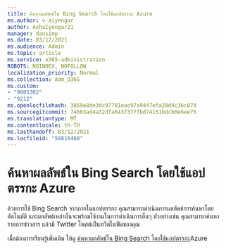 ```yaml
---
title: ค้นหาผลลัพธ์ใน Bing Search โดยใช้แอปตรรกะ Azure
ms.author: v-aiyengar
author: AshaIyengar21
manager: dansimp
ms.date: 03/12/2021
ms.audience: Admin
ms.topic: article
ms.service: o365-administration
ROBOTS: NOINDEX, NOFOLLOW
localization_priority: Normal
ms.collection: Adm_O365
ms.custom:
- "9005302"
- "9212"
ms.openlocfilehash: 3859e8de3dc97701eac97a9447efa28d4c36c874
ms.sourcegitcommit: 74663ad4a32dfa643f377fbd74151bdcb0e6ee75
ms.translationtype: MT
ms.contentlocale: th-TH
ms.lasthandoff: 03/12/2021
ms.locfileid: "50816460"
---
```

# <a name="find-results-in-bing-search-by-using-azure-logic-apps"></a>ค้นหาผลลัพธ์ใน Bing Search โดยใช้แอปตรรกะ Azure

ด้วยการใช้ Bing Search จากภายในแอปตรรกะ คุณสามารถดําเนินการผลลัพธ์การค้นหาโดยอัตโนมัติ และผลลัพธ์เหล่านั้นจะพร้อมใช้งานในการดําเนินการอื่นๆ ตัวอย่างเช่น คุณสามารถค้นหารายการข่าวสาร แล้วมี Twitter โพสต์เป็นทวีตในฟีดของคุณ

เมื่อต้องการเรียนรู้เพิ่มเติม ให้ดู [ค้นหาผลลัพธ์ใน Bing Search โดยใช้แอปตรรกะ](https://go.microsoft.com/fwlink/?linkid=2151928)Azure